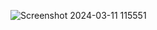 
![Screenshot 2024-03-11 115551](https://github.com/Mcfly504/multidimensional_array.cpp/assets/162492891/89125652-f771-4d02-ac71-eed499a4419c)
